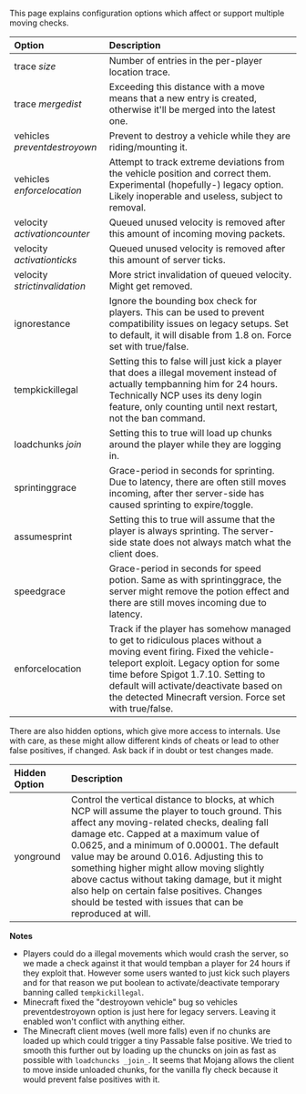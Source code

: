 This page explains configuration options which affect or support multiple moving checks.

| Option                          | Description |
| :------------------------------ | :---------- |
| trace _size_                    | Number of entries in the per-player location trace.|
| trace _mergedist_               | Exceeding this distance with a move means that a new entry is created, otherwise it'll be merged into the latest one.|
| vehicles _preventdestroyown_    | Prevent to destroy a vehicle while they are riding/mounting it.|
| vehicles _enforcelocation_      | Attempt to track extreme deviations from the vehicle position and correct them. Experimental (hopefully-) legacy option. Likely inoperable and useless, subject to removal.|
| velocity _activationcounter_    | Queued unused velocity is removed after this amount of incoming moving packets.|
| velocity _activationticks_      | Queued unused velocity is removed after this amount of server ticks.|
| velocity _strictinvalidation_   | More strict invalidation of queued velocity. Might get removed.|
| ignorestance | Ignore the bounding box check for players. This can be used to prevent compatibility issues on legacy setups. Set to default, it will disable from 1.8 on. Force set with true/false. |
| tempkickillegal                 | Setting this to false will just kick a player that does a illegal movement instead of actually tempbanning him for 24 hours. Technically NCP uses its deny login feature, only counting until next restart, not the ban command.|
| loadchunks _join_               | Setting this to true will load up chunks around the player while they are logging in. |
| sprintinggrace                  | Grace-period in seconds for sprinting. Due to latency, there are often still moves incoming, after ther server-side has caused sprinting to expire/toggle.|
| assumesprint                    | Setting this to true will assume that the player is always sprinting. The server-side state does not always match what the client does.|
| speedgrace                      | Grace-period in seconds for speed potion. Same as with sprintinggrace, the server might remove the potion effect and there are still moves incoming due to latency.|
| enforcelocation                 | Track if the player has somehow managed to get to ridiculous places without a moving event firing. Fixed the vehicle-teleport exploit. Legacy option for some time before Spigot 1.7.10. Setting to default will activate/deactivate based on the detected Minecraft version. Force set with true/false.|

There are also hidden options, which give more access to internals. Use with care, as these might allow different kinds of cheats or lead to other false positives, if changed. Ask back if in doubt or test changes made.

|Hidden Option                    | Description |
| :------------------------------ | :---------- |
| yonground                       | Control the vertical distance to blocks, at which NCP will assume the player to touch ground. This affect any moving-related checks, dealing fall damage etc. Capped at a maximum value of 0.0625, and a minimum of 0.00001. The default value may be around 0.016. Adjusting this to something higher might allow moving slightly above cactus without taking damage, but it might also help on certain false positives. Changes should be tested with issues that can be reproduced at will. |

**Notes**
* Players could do a illegal movements which would crash the server, so we made a check against it that would tempban a player for 24 hours if they exploit that. However some users wanted to just kick such players and for that reason we put boolean to activate/deactivate temporary banning called `tempkickillegal`.
* Minecraft fixed the "destroyown vehicle" bug so vehicles preventdestroyown option is just here for legacy servers. Leaving it enabled won't conflict with anything either.
* The Minecraft client moves (well more falls) even if no chunks are loaded up which could trigger a tiny Passable false positive. We tried to smooth this further out by loading up the chuncks on join as fast as possible with `loadchuncks _join_`. It seems that Mojang allows the client to move inside unloaded chunks, for the vanilla fly check because it would prevent false positives with it.

